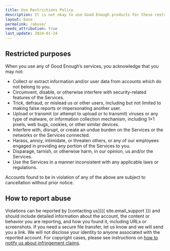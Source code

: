 ```yaml
---
title: Use Restrictions Policy
description: It is not okay to use Good Enough products for these restricted purposes.
layout: base
permalink: /abuse/
needs_attribution: true
last_update: 2024-01-24
---
```


## Restricted purposes

When you use any of Good Enough’s services, you acknowledge that you may not:

* Collect or extract information and/or user data from accounts which do not belong to you.
* Circumvent, disable, or otherwise interfere with security-related features of the Services.
* Trick, defraud, or mislead us or other users, including but not limited to making false reports or impersonating another user.
* Upload or transmit (or attempt to upload or to transmit) viruses or any type of malware, or information collection mechanism, including 1×1 pixels, web bugs, cookies, or other similar devices.
* Interfere with, disrupt, or create an undue burden on the Services or the networks or the Services connected.
* Harass, annoy, intimidate, or threaten others, or any of our employees engaged in providing any portion of the Services to you.
* Disparage, tarnish, or otherwise harm, in our opinion, us and/or the Services.
* Use the Services in a manner inconsistent with any applicable laws or regulations.

Accounts found to be in violation of any of the above are subject to cancellation without prior notice.

## How to report abuse

Violations can be reported by [contacting us]({{ site.email_support }}) and should include detailed information about the account, the content or behavior you are reporting, and how you found it, including URLs or screenshots. If you need a secure file transfer, let us know and we will send you a link. We will not disclose your identity to anyone associated with the reported account. For copyright cases, please see instructions on [how to notify us about infringement claims](../copyright/).
